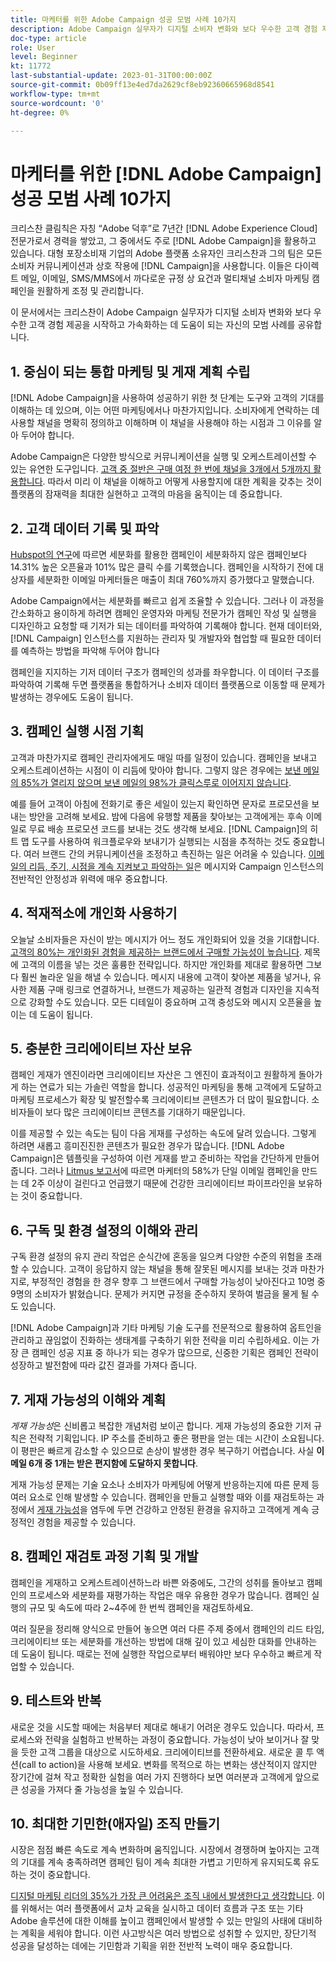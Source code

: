 ```yaml
---
title: 마케터를 위한 Adobe Campaign 성공 모범 사례 10가지
description: Adobe Campaign 실무자가 디지털 소비자 변화와 보다 우수한 고객 경험 제공을 시작하고 가속화하는 데 도움이 되는 10가지 모범 사례를 알아봅니다.
doc-type: article
role: User
level: Beginner
kt: 11772
last-substantial-update: 2023-01-31T00:00:00Z
source-git-commit: 0b09ff13e4ed7da2629cf8eb92360665968d8541
workflow-type: tm+mt
source-wordcount: '0'
ht-degree: 0%

---
```



# 마케터를 위한 [!DNL Adobe Campaign] 성공 모범 사례 10가지

크리스찬 클림칙은 자칭 “Adobe 덕후”로 7년간 [!DNL Adobe Experience Cloud] 전문가로서 경력을 쌓았고, 그 중에서도 주로 [!DNL Adobe Campaign]을 활용하고 있습니다. 대형 포장소비재 기업의 Adobe 플랫폼 소유자인 크리스찬과 그의 팀은 모든 소비자 커뮤니케이션과 상호 작용에 [!DNL Campaign]을 사용합니다. 이들은 다이렉트 메일, 이메일, SMS/MMS에서 까다로운 규정 상 요건과 멀티채널 소비자 마케팅 캠페인을 원활하게 조정 및 관리합니다.

이 문서에서는 크리스찬이 Adobe Campaign 실무자가 디지털 소비자 변화와 보다 우수한 고객 경험 제공을 시작하고 가속화하는 데 도움이 되는 자신의 모범 사례를 공유합니다.


## 1. 중심이 되는 통합 마케팅 및 게재 계획 수립

[!DNL Adobe Campaign]을 사용하여 성공하기 위한 첫 단계는 도구와 고객의 기대를 이해하는 데 있으며, 이는 어떤 마케팅에서나 마찬가지입니다. 소비자에게 연락하는 데 사용할 채널을 명확히 정의하고 이해하며 이 채널을 사용해야 하는 시점과 그 이유를 알아 두어야 합니다.

Adobe Campaign은 다양한 방식으로 커뮤니케이션을 실행 및 오케스트레이션할 수 있는 유연한 도구입니다. [고객 중 절반은 구매 여정 한 번에 채널을 3개에서 5개까지 활용합니다](https://www.mckinsey.com/capabilities/operations/our-insights/redefine-the-omnichannel-approach-focus-on-what-truly-matters). 따라서 미리 이 채널을 이해하고 어떻게 사용할지에 대한 계획을 갖추는 것이 플랫폼의 잠재력을 최대한 실현하고 고객의 마음을 움직이는 데 중요합니다.

## 2. 고객 데이터 기록 및 파악

<!-- Sandra, this paragraph opens as if it's going to discuss the advantages of segmentation, but it left me hanging. So, I hit the Hubspot link and dug into it a bit, and it seemed to me like the juicy information is this quote: 

"A study by Hubspot revealed that 30% of the marketers who participated in it used market segmentation techniques to improve email engagement. Segmented campaigns had 14.31% higher open rates and saw 101% more clicks than non-segmented campaigns.

"Email marketers who segmented their audience before campaigning stated that the revenue generated increased to up to 760%. Targeted and segmented emails bring in 58% of all revenue." [Link](https://www.notifyvisitors.com/blog/segmentation-statistics/) 

I added that second paragraph about 760% revenue and broke up the rest of the section, touched it up to help make the Hubspot example a little more impactful. If I altered this section too much, you can reject the change. It didn't have mistakes, but it felt like it didn't tie the segment example strongly enough to the point about data design. See if this is okay...-->

[Hubspot의 연구](https://www.linkedin.com/pulse/customer-segmentation-effective-b2b-business-industry-sabreen)에 따르면 세분화를 활용한 캠페인이 세분화하지 않은 캠페인보다 14.31% 높은 오픈율과 101% 많은 클릭 수를 기록했습니다. 캠페인을 시작하기 전에 대상자를 세분화한 이메일 마케터들은 매출이 최대 760%까지 증가했다고 말했습니다.

Adobe Campaign에서는 세분화를 빠르고 쉽게 조율할 수 있습니다. 그러나 이 과정을 간소화하고 용이하게 하려면 캠페인 운영자와 마케팅 전문가가 캠페인 작성 및 실행을 디자인하고 요청할 때 기저가 되는 데이터를 파악하여 기록해야 합니다. 현재 데이터와, [!DNL Campaign] 인스턴스를 지원하는 관리자 및 개발자와 협업할 때 필요한 데이터를 예측하는 방법을 파악해 두어야 합니다 

캠페인을 지지하는 기저 데이터 구조가 캠페인의 성과를 좌우합니다. 이 데이터 구조를 파악하여 기록해 두면 플랫폼을 통합하거나 소비자 데이터 플랫폼으로 이동할 때 문제가 발생하는 경우에도 도움이 됩니다.

## 3. 캠페인 실행 시점 기획

고객과 마찬가지로 캠페인 관리자에게도 매일 따를 일정이 있습니다. 캠페인을 보내고 오케스트레이션하는 시점이 이 리듬에 맞아야 합니다. 그렇지 않은 경우에는 [보낸 메일의 85%가 열리지 않으며 보낸 메일의 98%가 클릭스루로 이어지지 않습니다](https://www.validity.com/resource-center/state-of-email-2021/).

예를 들어 고객이 아침에 전화기로 좋은 세일이 있는지 확인하면 문자로 프로모션을 보내는 방안을 고려해 보세요. 밤에 다음에 유행할 제품을 찾아보는 고객에게는 후속 이메일로 무료 배송 프로모션 코드를 보내는 것도 생각해 보세요. [!DNL Campaign]의 히트 맵 도구를 사용하여 워크플로우와 보내기가 실행되는 시점을 추적하는 것도 중요합니다. 여러 브랜드 간의 커뮤니케이션을 조정하고 촉진하는 일은 어려울 수 있습니다. [이메일의 리듬, 주기, 시점을 계속 지켜보고 파악하는 일](https://experienceleaguecommunities.adobe.com/t5/adobe-campaign-classic-blogs/predictive-send-time-optimization-with-adobe-campaign/ba-p/561554?profile.language=ko)은 메시지와 Campaign 인스턴스의 전반적인 안정성과 위력에 매우 중요합니다.

## 4. 적재적소에 개인화 사용하기

오늘날 소비자들은 자신이 받는 메시지가 어느 정도 개인화되어 있을 것을 기대합니다. [고객의 80%는 개인화된 경험을 제공하는 브랜드에서 구매할 가능성이 높습니다](https://us.epsilon.com/power-of-me). 제목에 고객의 이름을 넣는 것은 훌륭한 전략입니다. 하지만 개인화를 제대로 활용하면 그보다 훨씬 놀라운 일을 해낼 수 있습니다. 메시지 내용에 고객이 찾아본 제품을 넣거나, 유사한 제품 구매 링크로 연결하거나, 브랜드가 제공하는 일관적 경험과 디자인을 지속적으로 강화할 수도 있습니다. 모든 디테일이 중요하며 고객 충성도와 메시지 오픈율을 높이는 데 도움이 됩니다.

## 5. 충분한 크리에이티브 자산 보유

캠페인 게재가 엔진이라면 크리에이티브 자산은 그 엔진이 효과적이고 원활하게 돌아가게 하는 연료가 되는 가솔린 역할을 합니다. 성공적인 마케팅을 통해 고객에게 도달하고 마케팅 프로세스가 확장 및 발전할수록 크리에이티브 콘텐츠가 더 많이 필요합니다. 소비자들이 보다 많은 크리에이티브 콘텐츠를 기대하기 때문입니다.

이를 제공할 수 있는 속도는 팀이 다음 게재를 구성하는 속도에 달려 있습니다. 그렇게 하려면 새롭고 흥미진진한 콘텐츠가 필요한 경우가 많습니다. [!DNL Adobe Campaign]은 템플릿을 구성하여 이런 게재를 받고 준비하는 작업을 간단하게 만들어 줍니다. 그러나 [Litmus 보고서](https://www.litmus.com/resources/state-of-email/)에 따르면 마케터의 58%가 단일 이메일 캠페인을 만드는 데 2주 이상이 걸린다고 언급했기 때문에 건강한 크리에이티브 파이프라인을 보유하는 것이 중요합니다.

## 6. 구독 및 환경 설정의 이해와 관리

구독 환경 설정의 유지 관리 작업은 순식간에 혼동을 일으켜 다양한 수준의 위험을 초래할 수 있습니다. 고객이 응답하지 않는 채널을 통해 잘못된 메시지를 보내는 것과 마찬가지로, 부정적인 경험을 한 경우 향후 그 브랜드에서 구매할 가능성이 낮아진다고 10명 중 9명의 소비자가 밝혔습니다. 문제가 커지면 규정을 준수하지 못하여 벌금을 물게 될 수도 있습니다.

[!DNL Adobe Campaign]과 기타 마케팅 기술 도구를 전문적으로 활용하여 옵트인을 관리하고 끊임없이 진화하는 생태계를 구축하기 위한 전략을 미리 수립하세요. 이는 가장 큰 캠페인 성공 지표 중 하나가 되는 경우가 많으므로, 신중한 기획은 캠페인 전략이 성장하고 발전함에 따라 값진 결과를 가져다 줍니다.

## 7. 게재 가능성의 이해와 계획

_게재 가능성_&#x200B;은 신비롭고 복잡한 개념처럼 보이곤 합니다. 게재 가능성의 중요한 기저 규칙은 전략적 기획입니다. IP 주소를 준비하고 좋은 평판을 얻는 데는 시간이 소요됩니다. 이 평판은 빠르게 감소할 수 있으므로 손상이 발생한 경우 복구하기 어렵습니다. 사실 **이메일 6개 중 1개는 받은 편지함에 도달하지 못합니다**.

게재 가능성 문제는 기술 요소나 소비자가 마케팅에 어떻게 반응하는지에 따른 문제 등 여러 요소로 인해 발생할 수 있습니다. 캠페인을 만들고 실행할 때와 이를 재검토하는 과정에서 [게재 가능성](https://business.adobe.com/ko/products/campaign/email-deliverability.html)을 염두에 두면 건강하고 안정된 환경을 유지하고 고객에게 계속 긍정적인 경험을 제공할 수 있습니다.

## 8. 캠페인 재검토 과정 기획 및 개발

캠페인을 게재하고 오케스트레이션하느라 바쁜 와중에도, 그간의 성취를 돌아보고 캠페인의 프로세스와 세분화를 재평가하는 작업은 매우 유용한 경우가 많습니다. 캠페인 실행의 규모 및 속도에 따라 2~4주에 한 번씩 캠페인을 재검토하세요.

여러 질문을 정리해 양식으로 만들어 놓으면 여러 다른 주제 중에서 캠페인의 리드 타임, 크리에이티브 또는 세분화를 개선하는 방법에 대해 깊이 있고 세심한 대화를 안내하는 데 도움이 됩니다. 때로는 전에 실행한 작업으로부터 배워야만 보다 우수하고 빠르게 작업할 수 있습니다.

## 9. 테스트와 반복

새로운 것을 시도할 때에는 처음부터 제대로 해내기 어려운 경우도 있습니다. 따라서, 프로세스와 전략을 실험하고 반복하는 과정이 중요합니다. 가능성이 낮아 보이거나 잘 맞을 듯한 고객 그룹을 대상으로 시도하세요. 크리에이티브를 전환하세요. 새로운 콜 투 액션(call to action)을 사용해 보세요. 변화를 목적으로 하는 변화는 생산적이지 않지만 장기간에 걸쳐 작고 정확한 실험을 여러 가지 진행하다 보면 여러분과 고객에게 앞으로 큰 성공을 가져다 줄 가능성을 높일 수 있습니다.

## 10. 최대한 기민한(애자일) 조직 만들기

시장은 점점 빠른 속도로 계속 변화하며 움직입니다. 시장에서 경쟁하며 높아지는 고객의 기대를 계속 충족하려면 캠페인 팀이 계속 최대한 가볍고 기민하게 유지되도록 유도하는 것이 중요합니다.

[디지털 마케팅 리더의 35%가 가장 큰 어려움은 조직 내에서 발생한다고 생각합니다](https://www.gartner.com/en/newsroom/press-releases/gartner-says-35--of-digital-marketing-leaders-believe-the-bigges). 이를 위해서는 여러 플랫폼에서 교차 교육을 실시하고 데이터 흐름과 구조 또는 기타 Adobe 솔루션에 대한 이해를 높이고 캠페인에서 발생할 수 있는 만일의 사태에 대비하는 계획을 세워야 합니다. 이런 사고방식은 여러 방법으로 성취할 수 있지만, 장단기적 성공을 달성하는 데에는 기민함과 기획을 위한 전반적 노력이 매우 중요합니다.
